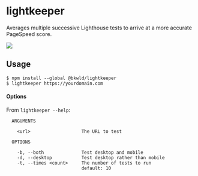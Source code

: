 # lightkeeper

Averages multiple successive Lighthouse tests to arrive at a more accurate PageSpeed score.

![](https://p-9WF55W9.t1.n0.cdn.getcloudapp.com/items/JrugjBNG/Screen%20Recording%202020-09-25%20at%2003.45.03%20PM.gif?v=3a92e061a0b189833f415cfa7b3ad8be)

## Usage

```
$ npm install --global @bkwld/lightkeeper
$ lightkeeper https://yourdomain.com
```

#### Options

From `lightkeeper --help`:

```
  ARGUMENTS

    <url>                   The URL to test

  OPTIONS

    -b, --both              Test desktop and mobile
    -d, --desktop           Test desktop rather than mobile
    -t, --times <count>     The number of tests to run
                            default: 10
```
